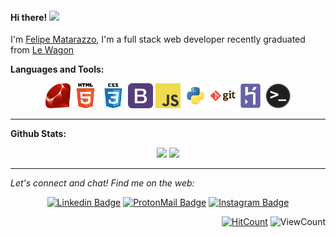 <h4> Hi there! <img src="https://raw.githubusercontent.com/verma-anushka/verma-anushka/master/gifs/wave.gif" width="30px"></h4>

I'm [Felipe Matarazzo](https://github.com/fematarazzo), I'm a full stack web developer recently graduated from [Le Wagon](https://www.lewagon.com/)

**Languages and Tools:**

<p align="center">

  <div align="center">
 
<code><img height="40" src="https://raw.githubusercontent.com/github/explore/80688e429a7d4ef2fca1e82350fe8e3517d3494d/topics/ruby/ruby.png"></code>
<code><img height="40" src="https://raw.githubusercontent.com/github/explore/80688e429a7d4ef2fca1e82350fe8e3517d3494d/topics/html/html.png"></code> 
<code><img height="40" src="https://raw.githubusercontent.com/github/explore/80688e429a7d4ef2fca1e82350fe8e3517d3494d/topics/css/css.png"></code> 
<code><img height="40" src="https://raw.githubusercontent.com/github/explore/80688e429a7d4ef2fca1e82350fe8e3517d3494d/topics/bootstrap/bootstrap.png"></code> 
<code><img height="40" src="https://raw.githubusercontent.com/github/explore/80688e429a7d4ef2fca1e82350fe8e3517d3494d/topics/javascript/javascript.png"></code> 
<code><img height="40" src="https://raw.githubusercontent.com/github/explore/80688e429a7d4ef2fca1e82350fe8e3517d3494d/topics/python/python.png"></code>
<code><img height="40" src="https://raw.githubusercontent.com/github/explore/80688e429a7d4ef2fca1e82350fe8e3517d3494d/topics/git/git.png"></code> 
<code><img height="40" src="https://raw.githubusercontent.com/devicons/devicon/master/icons/heroku/heroku-plain.svg"></code> 
<code><img height="40" src="https://raw.githubusercontent.com/github/explore/80688e429a7d4ef2fca1e82350fe8e3517d3494d/topics/terminal/terminal.png"></code>

  </div>
</p>

---

**Github Stats:**

<p align="center">
  
  <img src="https://github-readme-stats.vercel.app/api?username=fematarazzo&hide=stars&show_icons=true&theme=tokyonight&line_height=32">
  <img src="https://github-readme-stats.vercel.app/api/top-langs/?username=fematarazzo&count_private=true&theme=tokyonight&langs_count=3">

</p>

---

<p align="center">
  
  <i>Let's connect and chat! Find me on the web: </i>
  
</p>
  
  <div align="center">

   [![Linkedin Badge](https://img.shields.io/badge/-felipemps-blue?style=flat-square&logo=Linkedin&logoColor=white&link=https://www.linkedin.com/in/felipemps/)](https://www.linkedin.com/in/felipemps/) 
   [![ProtonMail Badge](https://img.shields.io/badge/-felipemps-gray?style=flat-square&logo=ProtonMail&logoColor=white&link=mailto:felipemps@protonmail.com)](mailto:felipemps@protonmail.com)
   [![Instagram Badge](https://img.shields.io/badge/-@felipe_matarazzo-red?style=flat&logo=instagram&logoColor=white&link=https://instagram.com/felipe_matarazzo/)](https://instagram.com/felipe_matarazzo) 



<div align="right">
  
[![HitCount](http://hits.dwyl.com/fematarazzo/fematarazzo.svg)](http://hits.dwyl.com/fematarazzo/fematarazzo) ![ViewCount](https://views.whatilearened.today/views/github/fematarazzo/fematarazzo.svg)
</div>
